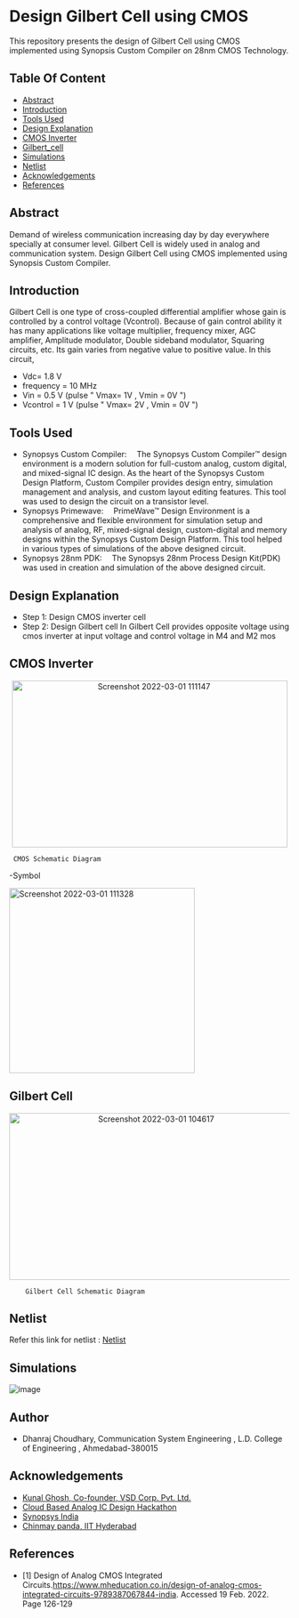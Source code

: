# Design Gilbert Cell using CMOS


This repository presents the design  of Gilbert Cell using CMOS implemented using Synopsis Custom Compiler on 28nm CMOS Technology.


##  Table Of Content
   * [Abstract](#Abstract)
   * [Introduction](#Introduction)
   * [Tools Used](#Tools-Used)
   * [Design Explanation](#Design-Explanation)
   * [CMOS Inverter](#CMOS-Inverter)
   * [Gilbert_cell](#Gilbert_Cell)
   * [Simulations](#Simulations)
   * [Netlist](#Netlist)
   * [Acknowledgements](#Acknowledgements)
   * [References](#References)
 





## Abstract
Demand of wireless communication increasing day by day everywhere specially at consumer level. Gilbert Cell is widely used in analog and communication system. Design Gilbert Cell using CMOS implemented using Synopsis Custom Compiler.

## Introduction

Gilbert Cell is one type of cross-coupled differential amplifier whose gain is controlled by a control voltage (Vcontrol). Because of gain control ability it has many applications like voltage multiplier, frequency mixer, AGC amplifier, Amplitude modulator, Double sideband modulator, Squaring circuits, etc.
Its gain varies from negative value to positive value.
In this circuit,
- Vdc= 1.8 V
- frequency = 10 MHz
- Vin = 0.5 V (pulse " Vmax= 1V  , Vmin = 0V ")
- Vcontrol = 1 V (pulse " Vmax= 2V  , Vmin = 0V ")


## Tools Used

- Synopsys Custom Compiler:  The Synopsys Custom Compiler™ design environment is a modern solution for full-custom analog, custom digital, and mixed-signal IC design. As the heart of the Synopsys Custom Design Platform, Custom Compiler provides design entry, simulation management and analysis, and custom layout editing features. This tool was used to design the circuit on a transistor level.
- Synopsys Primewave:  PrimeWave™ Design Environment is a comprehensive and flexible environment for simulation setup and analysis of analog, RF, mixed-signal design, custom-digital and memory designs within the Synopsys Custom Design Platform. This tool helped in various types of simulations of the above designed circuit.
- Synopsys 28nm PDK:  The Synopsys 28nm Process Design Kit(PDK) was used in creation and simulation of the above designed circuit.


## Design Explanation


- Step 1: Design CMOS inverter cell
- Step 2: Design Gilbert cell
In Gilbert Cell provides opposite voltage using cmos inverter at input voltage and control voltage in M4 and M2 mos


## CMOS Inverter
<p align="center">
<img width="495" 
     height="300"
     alt="Screenshot 2022-03-01 111147" src="https://user-images.githubusercontent.com/100601295/156113020-d475f583-df79-4167-9be3-57d5a3f5315e.png" />
  
     CMOS Schematic Diagram
  -Symbol
  
  <img width="333" alt="Screenshot 2022-03-01 111328" src="https://user-images.githubusercontent.com/100601295/156130539-8fcdddd9-079f-4e2b-a8db-603264b93321.png">

  
## Gilbert Cell
  <p align="center">
  <img width="512" 
       height="300"
       alt="Screenshot 2022-03-01 104617" src="https://user-images.githubusercontent.com/100601295/156113792-0629c0b9-0012-4df9-9d05-27b543c581ab.png" />
    
        Gilbert Cell Schematic Diagram


    
    
##  Netlist
    
 Refer this link for netlist : <a href='Gilbert_cell_netlist.txt'> Netlist </a>
    
    
    
## Simulations
  
![image](https://user-images.githubusercontent.com/100601295/156120541-d8d60b42-3db8-4c4d-90dd-6ed80b9b6618.png)


 




## Author

- Dhanraj Choudhary, Communication System Engineering , L.D. College of Engineering , Ahmedabad-380015

    
    

## Acknowledgements

 - [Kunal Ghosh, Co-founder, VSD Corp. Pvt. Ltd.](https://www.iith.ac.in/events/2022/02/15/Cloud-Based-Analog-IC-Design-Hackathon/)
 - [Cloud Based Analog IC Design Hackathon](https://www.iith.ac.in/events/2022/02/15/Cloud-Based-Analog-IC-Design-Hackathon/')
 - [Synopsys India](https://www.synopsys.com/)
 - [Chinmay panda, IIT Hyderabad](https://www.iith.ac.in/events/2022/02/15/Cloud-Based-Analog-IC-Design-Hackathon/)


    

## References
- [1] Design of Analog CMOS Integrated Circuits.https://www.mheducation.co.in/design-of-analog-cmos-integrated-circuits-9789387067844-india. Accessed 19 Feb. 2022. Page 126-129 

